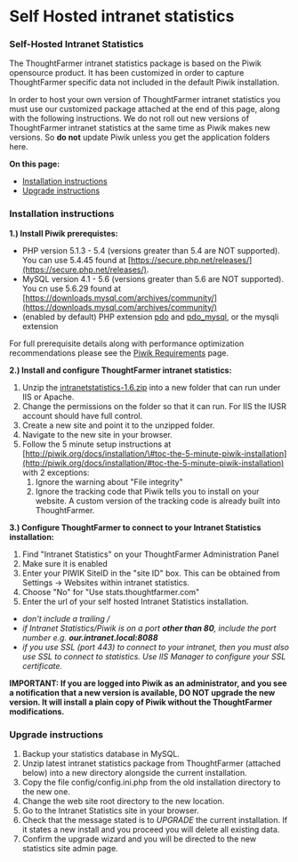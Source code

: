 # Self Hosted intranet statistics

### Self-Hosted Intranet Statistics

The ThoughtFarmer intranet statistics package is based on the Piwik opensource product. It has been customized in order to capture ThoughtFarmer specific data not included in the default Piwik installation.   
  
In order to host your own version of ThoughtFarmer intranet statistics you must use our customized package attached at the end of this page, along with the following instructions. We do not roll out new versions of ThoughtFarmer intranet statistics at the same time as Piwik makes new versions. So **do not** update Piwik unless you get the application folders here.  
  
**On this page:**

* [Installation instructions](self-hosted-intranet-statistics.md)
* [Upgrade instructions](self-hosted-intranet-statistics.md)

### Installation instructions <a id="section1"></a>

**1.\) Install Piwik prerequistes:**

* PHP version 5.1.3 - 5.4 \(versions greater than 5.4 are NOT supported\). You can use 5.4.45 found at [https://secure.php.net/releases/](https://secure.php.net/releases/). 
* MySQL version 4.1 - 5.6 \(versions greater than 5.6 are NOT supported\). You cn use 5.6.29 found at [https://downloads.mysql.com/archives/community/](https://downloads.mysql.com/archives/community/)
* \(enabled by default\) PHP extension [pdo](http://php.net/pdo) and [pdo\_mysql](http://php.net/pdo_mysql), or the mysqli extension

For full prerequisite details along with performance optimization recommendations please see the [Piwik Requirements](http://piwik.org/docs/requirements/) page.   
  
  
**2.\) Install and configure ThoughtFarmer intranet statistics:**

1. Unzip the [intranetstatistics-1.6.zip](https://community.thoughtfarmer.com/content/105870) into a new folder that can run under IIS or Apache.
2. Change the permissions on the folder so that it can run. For IIS the IUSR account should have full control.
3. Create a new site and point it to the unzipped folder.
4. Navigate to the new site in your browser.
5. Follow the 5 minute setup instructions at [http://piwik.org/docs/installation/\#toc-the-5-minute-piwik-installation](http://piwik.org/docs/installation/#toc-the-5-minute-piwik-installation) with 2 exceptions:
   1. Ignore the warning about "File integrity"
   2. Ignore the tracking code that Piwik tells you to install on your website.  A custom version of the tracking code is already built into ThoughtFarmer.

  
**3.\) Configure ThoughtFarmer to connect to your Intranet Statistics installation:**

1. Find "Intranet Statistics" on your ThoughtFarmer Administration Panel
2. Make sure it is enabled
3. Enter your PIWIK SiteID in the "site ID" box. This can be obtained from Settings -&gt; Websites within intranet statistics. 
4. Choose "No" for "Use stats.thoughtfarmer.com"
5. Enter the url of your self hosted Intranet Statistics installation.

* _don't include a trailing /_
* _if Intranet Statistics/Piwik is on a port **other than 80**, include the port number e.g. **our.intranet.local:8088**_
* _if you use SSL \(port 443\) to connect to your intranet, then you must also use SSL to connect to statistics.  Use IIS Manager to configure your SSL certificate.​_

  
**IMPORTANT: If you are logged into Piwik as an administrator, and you see a notification that a new version is available, DO NOT upgrade the new version. It will install a plain copy of Piwik without the ThoughtFarmer modifications.**  
 

### Upgrade instructions <a id="section2"></a>

1. Backup your statistics database in MySQL.
2. Unzip latest intranet statistics package from ThoughtFarmer \(attached below\) into a new directory alongside the current installation.
3. Copy the file config/config.ini.php from the old installation directory to the new one.
4. Change the web site root directory to the new location.
5. Go to the Intranet Statistics site in your browser.
6. Check that the message stated is to _UPGRADE_ the current installation. If it states a new install and you proceed you will delete all existing data.
7. Confirm the upgrade wizard and you will be directed to the new statistics site admin page.

